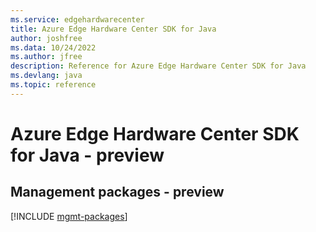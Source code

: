 ```yaml
---
ms.service: edgehardwarecenter
title: Azure Edge Hardware Center SDK for Java
author: joshfree
ms.data: 10/24/2022
ms.author: jfree
description: Reference for Azure Edge Hardware Center SDK for Java
ms.devlang: java
ms.topic: reference
---
```

# Azure Edge Hardware Center SDK for Java - preview

## Management packages - preview
[!INCLUDE [mgmt-packages](edge-hardware-center-mgmt-index.md)]